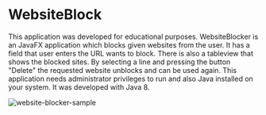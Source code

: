  # WebsiteBlock
This application was developed for educational purposes.  WebsiteBlocker is an JavaFX application which blocks given websites from the user. It has a field that user enters the URL wants to block. There is also a tableview that shows the blocked sites. By selecting a line and pressing the button "Delete" the requested website unblocks and can be used again. This application needs administrator privileges to run and also Java installed on your system.  It was developed with Java 8.

![website-blocker-sample](https://user-images.githubusercontent.com/37752740/39671334-f3c50f7e-511e-11e8-999c-692b5d231731.gif)
